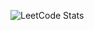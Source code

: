 ![LeetCode Stats](https://leetcard.jacoblin.cool/LegendaryEagle06?theme=dark&font=patrick_hand&ext=activity&width=500&height=200&border=0&radius=20)

